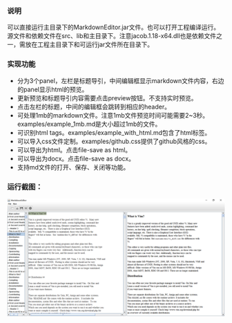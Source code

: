 ### 说明
可以直接运行主目录下的MarkdownEditor.jar文件。也可以打开工程编译运行。源文件和依赖文件在src、lib和主目录下。注意jacob.1.18-x64.dll也是依赖文件之一，需放在工程主目录下和可运行jar文件所在目录下。

### 实现功能
- 分为3个panel，左栏是标题导引，中间编辑框显示markdown文件内容，右边的panel显示html的预览。
- 更新预览和标题导引内容需要点击preview按钮。不支持实时预览。
- 点击左栏的标题，中间的编辑框会跳转到相应的header。
- 可处理1mb的markdown文件。注意1mb文件预览时间可能需要2~3秒。examples/example_1mb.md是大小超过1mb的文件。
- 可识别html tags。examples/example_with_html.md包含了html标签。
- 可以导入css文件定制。examples/github.css提供了github风格的css。
- 可以导出为html。点击file-save as html。
- 可以导出为docx。点击file-save as docx。
- 支持md文件的打开、保存、关闭等功能。

### 运行截图：
![](running_screenshot.png)